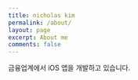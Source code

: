 ```yaml
---
title: nicholas kim
permalink: /about/
layout: page
excerpt: About me
comments: false
---
```


금융업계에서 iOS 앱을 개발하고 있습니다. 
